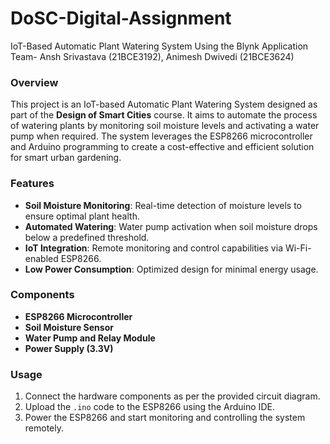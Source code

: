 # DoSC-Digital-Assignment
IoT-Based Automatic Plant Watering System Using the Blynk Application Team- Ansh Srivastava (21BCE3192), Animesh Dwivedi (21BCE3624)

### Overview  
This project is an IoT-based Automatic Plant Watering System designed as part of the **Design of Smart Cities** course. It aims to automate the process of watering plants by monitoring soil moisture levels and activating a water pump when required. The system leverages the ESP8266 microcontroller and Arduino programming to create a cost-effective and efficient solution for smart urban gardening.

### Features  
- **Soil Moisture Monitoring**: Real-time detection of moisture levels to ensure optimal plant health.  
- **Automated Watering**: Water pump activation when soil moisture drops below a predefined threshold.  
- **IoT Integration**: Remote monitoring and control capabilities via Wi-Fi-enabled ESP8266.  
- **Low Power Consumption**: Optimized design for minimal energy usage.  

### Components  
- **ESP8266 Microcontroller**  
- **Soil Moisture Sensor**  
- **Water Pump and Relay Module**  
- **Power Supply (3.3V)**  

### Usage  
1. Connect the hardware components as per the provided circuit diagram.  
2. Upload the `.ino` code to the ESP8266 using the Arduino IDE.  
3. Power the ESP8266 and start monitoring and controlling the system remotely.  
